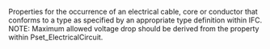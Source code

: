 Properties for the occurrence of an electrical cable, core or conductor that conforms to a type as specified by an appropriate type definition within IFC. NOTE: Maximum allowed voltage drop should be derived from the property within Pset_ElectricalCircuit.